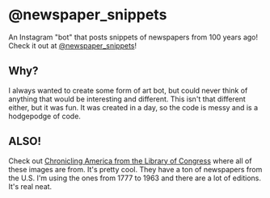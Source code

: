 # @newspaper_snippets
An Instagram "bot" that posts snippets of newspapers from 100 years ago!
Check it out at [@newspaper_snippets](https://www.instagram.com/newspaper_snippets/)!

## Why?
I always wanted to create some form of art bot, but could never think of anything that would be interesting and different. This isn't that different either, but it was fun. It was created in a day, so the code is messy and is a hodgepodge of code. 

## ALSO!
Check out [Chronicling America from the Library of Congress](https://chroniclingamerica.loc.gov/) where all of these images are from. It's pretty cool. They have a ton of newspapers from the U.S. I'm using the ones from 1777 to 1963 and there are a lot of editions. It's real neat.
